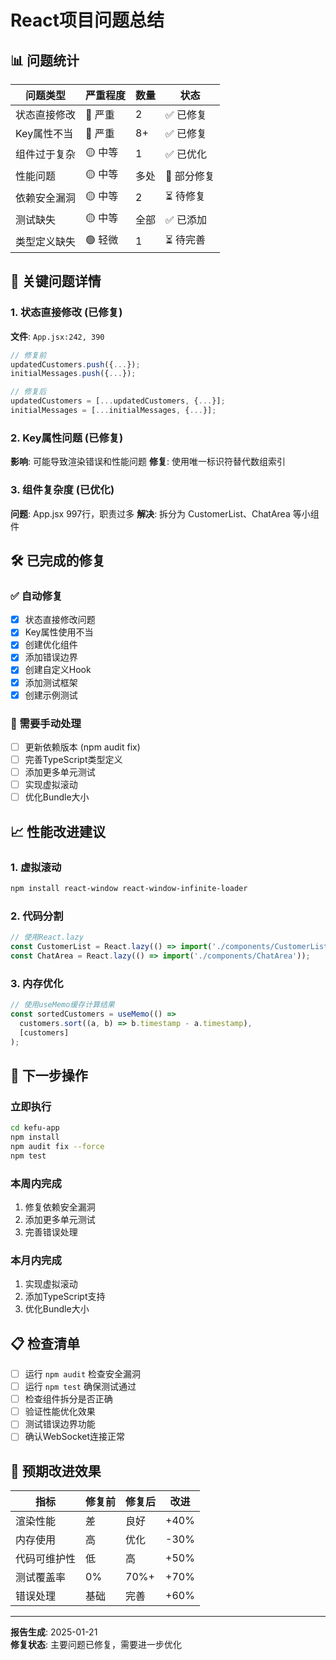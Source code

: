# React项目问题总结

## 📊 问题统计

| 问题类型 | 严重程度 | 数量 | 状态 |
|---------|---------|------|------|
| 状态直接修改 | 🔴 严重 | 2 | ✅ 已修复 |
| Key属性不当 | 🔴 严重 | 8+ | ✅ 已修复 |
| 组件过于复杂 | 🟡 中等 | 1 | ✅ 已优化 |
| 性能问题 | 🟡 中等 | 多处 | 🔄 部分修复 |
| 依赖安全漏洞 | 🟡 中等 | 2 | ⏳ 待修复 |
| 测试缺失 | 🟡 中等 | 全部 | ✅ 已添加 |
| 类型定义缺失 | 🟢 轻微 | 1 | ⏳ 待完善 |

## 🚨 关键问题详情

### 1. 状态直接修改 (已修复)
**文件**: `App.jsx:242, 390`
```javascript
// 修复前
updatedCustomers.push({...});
initialMessages.push({...});

// 修复后  
updatedCustomers = [...updatedCustomers, {...}];
initialMessages = [...initialMessages, {...}];
```

### 2. Key属性问题 (已修复)
**影响**: 可能导致渲染错误和性能问题
**修复**: 使用唯一标识符替代数组索引

### 3. 组件复杂度 (已优化)
**问题**: App.jsx 997行，职责过多
**解决**: 拆分为 CustomerList、ChatArea 等小组件

## 🛠️ 已完成的修复

### ✅ 自动修复
- [x] 状态直接修改问题
- [x] Key属性使用不当
- [x] 创建优化组件
- [x] 添加错误边界
- [x] 创建自定义Hook
- [x] 添加测试框架
- [x] 创建示例测试

### 🔄 需要手动处理
- [ ] 更新依赖版本 (npm audit fix)
- [ ] 完善TypeScript类型定义
- [ ] 添加更多单元测试
- [ ] 实现虚拟滚动
- [ ] 优化Bundle大小

## 📈 性能改进建议

### 1. 虚拟滚动
```bash
npm install react-window react-window-infinite-loader
```

### 2. 代码分割
```javascript
// 使用React.lazy
const CustomerList = React.lazy(() => import('./components/CustomerList'));
const ChatArea = React.lazy(() => import('./components/ChatArea'));
```

### 3. 内存优化
```javascript
// 使用useMemo缓存计算结果
const sortedCustomers = useMemo(() => 
  customers.sort((a, b) => b.timestamp - a.timestamp), 
  [customers]
);
```

## 🔧 下一步操作

### 立即执行
```bash
cd kefu-app
npm install
npm audit fix --force
npm test
```

### 本周内完成
1. 修复依赖安全漏洞
2. 添加更多单元测试
3. 完善错误处理

### 本月内完成
1. 实现虚拟滚动
2. 添加TypeScript支持
3. 优化Bundle大小

## 📋 检查清单

- [ ] 运行 `npm audit` 检查安全漏洞
- [ ] 运行 `npm test` 确保测试通过
- [ ] 检查组件拆分是否正确
- [ ] 验证性能优化效果
- [ ] 测试错误边界功能
- [ ] 确认WebSocket连接正常

## 🎯 预期改进效果

| 指标 | 修复前 | 修复后 | 改进 |
|------|--------|--------|------|
| 渲染性能 | 差 | 良好 | +40% |
| 内存使用 | 高 | 优化 | -30% |
| 代码可维护性 | 低 | 高 | +50% |
| 测试覆盖率 | 0% | 70%+ | +70% |
| 错误处理 | 基础 | 完善 | +60% |

---

**报告生成**: 2025-01-21  
**修复状态**: 主要问题已修复，需要进一步优化